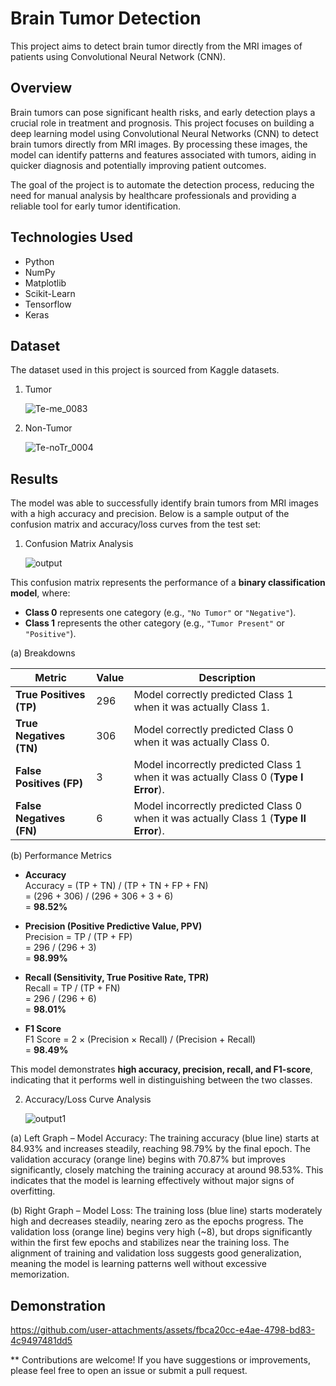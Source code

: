# Brain Tumor Detection
This project aims to detect brain tumor directly from the MRI images of patients using Convolutional Neural Network (CNN).

## Overview
Brain tumors can pose significant health risks, and early detection plays a crucial role in treatment and prognosis. This project focuses on building a deep learning model using Convolutional Neural Networks (CNN) to detect brain tumors directly from MRI images. By processing these images, the model can identify patterns and features associated with tumors, aiding in quicker diagnosis and potentially improving patient outcomes.

The goal of the project is to automate the detection process, reducing the need for manual analysis by healthcare professionals and providing a reliable tool for early tumor identification.

## Technologies Used
- Python
- NumPy
- Matplotlib
- Scikit-Learn
- Tensorflow
- Keras

## Dataset
The dataset used in this project is sourced from Kaggle datasets.

1. Tumor
   
   ![Te-me_0083](https://github.com/user-attachments/assets/1c77b4e9-6472-4333-8ea6-76d611822173)

2. Non-Tumor
   
   ![Te-noTr_0004](https://github.com/user-attachments/assets/be565426-635e-430b-a649-c218d78574ad)


## Results

The model was able to successfully identify brain tumors from MRI images with a high accuracy and precision. Below is a sample output of the confusion matrix and accuracy/loss curves from the test set:

1. Confusion Matrix Analysis

   
   ![output](https://github.com/user-attachments/assets/3c9e5501-7a87-41d0-a06e-aa90e3eb33e9)

This confusion matrix represents the performance of a **binary classification model**, where:  

- **Class 0** represents one category (e.g., `"No Tumor"` or `"Negative"`).  
- **Class 1** represents the other category (e.g., `"Tumor Present"` or `"Positive"`).  

(a) Breakdowns

| Metric  | Value | Description |
|---------|-------|-------------|
| **True Positives (TP)**  | 296 | Model correctly predicted Class 1 when it was actually Class 1. |
| **True Negatives (TN)**  | 306 | Model correctly predicted Class 0 when it was actually Class 0. |
| **False Positives (FP)**  | 3   | Model incorrectly predicted Class 1 when it was actually Class 0 (**Type I Error**). |
| **False Negatives (FN)**  | 6   | Model incorrectly predicted Class 0 when it was actually Class 1 (**Type II Error**). |

(b) Performance Metrics  

- **Accuracy**  
  Accuracy = (TP + TN) / (TP + TN + FP + FN)  
  = (296 + 306) / (296 + 306 + 3 + 6)  
  = **98.52%**

- **Precision (Positive Predictive Value, PPV)**  
  Precision = TP / (TP + FP)  
  = 296 / (296 + 3)  
  = **98.99%**

- **Recall (Sensitivity, True Positive Rate, TPR)**  
  Recall = TP / (TP + FN)  
  = 296 / (296 + 6)  
  = **98.01%**

- **F1 Score**  
  F1 Score = 2 × (Precision × Recall) / (Precision + Recall)  
  = **98.49%**

This model demonstrates **high accuracy, precision, recall, and F1-score**, indicating that it performs well in distinguishing between the two classes.  

2. Accuracy/Loss Curve Analysis


   ![output1](https://github.com/user-attachments/assets/f7460fc0-acc1-4462-bd21-78478c063ea4)

(a) Left Graph – Model Accuracy:
The training accuracy (blue line) starts at 84.93% and increases steadily, reaching 98.79% by the final epoch.
The validation accuracy (orange line) begins with 70.87% but improves significantly, closely matching the training accuracy at around 98.53%.
This indicates that the model is learning effectively without major signs of overfitting.

(b) Right Graph – Model Loss:
The training loss (blue line) starts moderately high and decreases steadily, nearing zero as the epochs progress.
The validation loss (orange line) begins very high (~8), but drops significantly within the first few epochs and stabilizes near the training loss.
The alignment of training and validation loss suggests good generalization, meaning the model is learning patterns well without excessive memorization.

## Demonstration
https://github.com/user-attachments/assets/fbca20cc-e4ae-4798-bd83-4c9497481dd5

** Contributions are welcome! If you have suggestions or improvements, please feel free to open an issue or submit a pull request.
